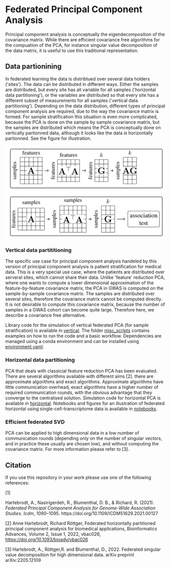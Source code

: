 # Federated Principal Component Analysis

Principal component analysis is conceptually the eigendecomposition of the covariance matrix. While there are efficient covariance free algorithms for the compuation of the PCA, for instance singular value decomposition of the data matrix, it is useful to use this traditional representation.

## Data partionining
In federated learning the data is distribtued over several data holders ('sites'). The data can be distributed in different ways. Either the samples are distributed, but every site has all variable for all samples ('horizontal data partitioning'), or the variables  are distributed so that every site has a different subset of measurements for all samples ('vertical data partitioning'). Depending on the data distribution, different types of principal component analysis are required, due to the way the covariance matrix is formed. For sample stratification this situation is even more complicated, because the PCA is done on the sample by sample covariance matrix, but the samples are distributed which means the PCA is conceptually done on vertically partionned data, although it looks like the data is horizontally partionned. See the figure for illustration.

![federated-pca](./federated_pca.png)

### Vertical data partititioning
The specific use case for principal component analysis handeled by this version of principal component analysis is patient stratification for medical data. This is a very special use case, where the patients are distributed over serveral sites, which cannot share their data. Unlike 'feature' reduction PCA, where one wants to compute a lower dimensional approximation of the feature-by-feature covariance matrix, the PCA in GWAS is computed on the sample-by-sample covariance matrix. The samples are distributed over several sites, therefore the covariance matrix cannot be computed directly. It is not desirable to compute this covariance matrix, because the number of samples in a GWAS cohort can become quite large. Therefore here, we describe a covariance free alternative.

Library code for the simulation of vertical federated PCA (for sample stratification) is available in [vertical](/python/PCA/vertical). The folder [misc_scripts](/misc_scipts) contains examples on how to run the code and a basic workflow. Dependencies are managed using a conda environment and can be installed using [environment.yaml](./environment.yaml).

### Horizontal data partitioning
PCA that deals with classicial feature reduction PCA has been evaluated. There are several algorithms available with different aims [2]. there are approximate algorithms and exact algorithms. Approximate algorithms have little communication overhead, exact algorithms have a higher number of required communication rounds, with the obvious advantage that they converge to the centralised solution.
Simulation code for horizontal PCA is available in [horizontal](/python/PCA/horizontal). Notebooks and figures for an illustration of federated horizontal using single-cell-transcriptome data is available in [notebooks](/python/PCA/notebooks). 

### Efficient federated SVD
PCA can be applied to high dimensional data in a low number of communication rounds (depending only on the number of singular vectors, and in practice these usually are chosen low), and without computing the covariance matrix. For more information please refer to [3].


## Citation
If you use this repository in your work please use one of the following references:

<a id="1">[1]</a>
<div class="csl-entry">Hartebrodt, A., Nasirigerdeh, R., Blumenthal, D. B., &#38; Richard, R. (2021). <i>Federated Principal Component Analysis for Genome-Wide Association Studies</i>. <i>Icdm</i>, 1090–1095. https://doi.org/10.1109/ICDM51629.2021.00127</div>

<a id="1">[2]</a>
Anne Hartebrodt, Richard Röttger, Federated horizontally partitioned principal component analysis for biomedical applications, Bioinformatics Advances, Volume 2, Issue 1, 2022, vbac026, https://doi.org/10.1093/bioadv/vbac026

<a id="1">[3]</a>
Hartebrodt, A., Röttger,R. and Blumenthal, D., 2022. Federated singular value decomposition for high dimensional data. arXiv preprint arXiv:2205.12109
